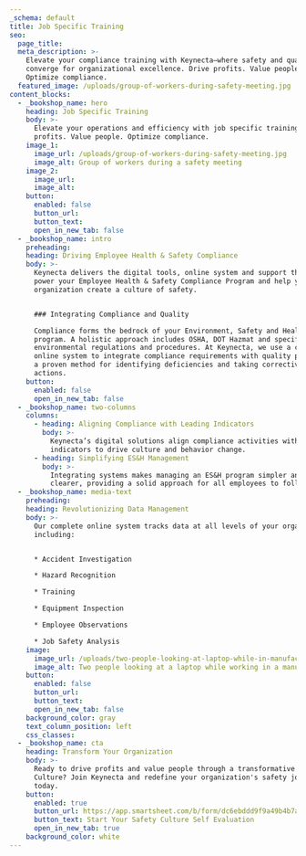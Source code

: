 ```yaml
---
_schema: default
title: Job Specific Training
seo:
  page_title:
  meta_description: >-
    Elevate your compliance training with Keynecta—where safety and quality
    converge for organizational excellence. Drive profits. Value people.
    Optimize compliance.
  featured_image: /uploads/group-of-workers-during-safety-meeting.jpg
content_blocks:
  - _bookshop_name: hero
    heading: Job Specific Training
    body: >-
      Elevate your operations and efficiency with job specific training. Drove
      profits. Value people. Optimize compliance.
    image_1:
      image_url: /uploads/group-of-workers-during-safety-meeting.jpg
      image_alt: Group of workers during a safety meeting
    image_2:
      image_url:
      image_alt:
    button:
      enabled: false
      button_url:
      button_text:
      open_in_new_tab: false
  - _bookshop_name: intro
    preheading:
    heading: Driving Employee Health & Safety Compliance
    body: >-
      Keynecta delivers the digital tools, online system and support that will
      power your Employee Health & Safety Compliance Program and help your
      organization create a culture of safety.


      ### Integrating Compliance and Quality

      Compliance forms the bedrock of your Environment, Safety and Health (ES&H)
      program. A holistic approach includes OSHA, DOT Hazmat and specific
      environmental regulations and procedures. At Keynecta, we use a complete
      online system to integrate compliance requirements with quality practices,
      a proven method for identifying deficiencies and taking corrective
      actions. 
    button:
      enabled: false
      open_in_new_tab: false
  - _bookshop_name: two-columns
    columns:
      - heading: Aligning Compliance with Leading Indicators
        body: >-
          Keynecta’s digital solutions align compliance activities with leading
          indicators to drive culture and behavior change.
      - heading: Simplifying ES&H Management
        body: >-
          Integrating systems makes managing an ES&H program simpler and
          clearer, providing a solid approach for all employees to follow.
  - _bookshop_name: media-text
    preheading:
    heading: Revolutionizing Data Management
    body: >-
      Our complete online system tracks data at all levels of your organization,
      including:


      * Accident Investigation

      * Hazard Recognition

      * Training

      * Equipment Inspection

      * Employee Observations

      * Job Safety Analysis
    image:
      image_url: /uploads/two-people-looking-at-laptop-while-in-manufacturing-plant.jpg
      image_alt: Two people looking at a laptop while working in a manufacturing facility
    button:
      enabled: false
      button_url:
      button_text:
      open_in_new_tab: false
    background_color: gray
    text_column_position: left
    css_classes:
  - _bookshop_name: cta
    heading: Transform Your Organization
    body: >-
      Ready to drive profits and value people through a transformative Safety
      Culture? Join Keynecta and redefine your organization's safety journey
      today.
    button:
      enabled: true
      button_url: https://app.smartsheet.com/b/form/dc6ebddd9f9a49b4b7a87e7d705fa150
      button_text: Start Your Safety Culture Self Evaluation
      open_in_new_tab: true
    background_color: white
---
```

